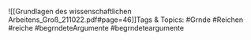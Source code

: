
![[Grundlagen des wissenschaftlichen Arbeitens_Groß_211022.pdf#page=46]]Tags & Topics:
   #Grnde
   #Reichen
   #reiche
   #begrndeteArgumente
   #begrndeteargumente